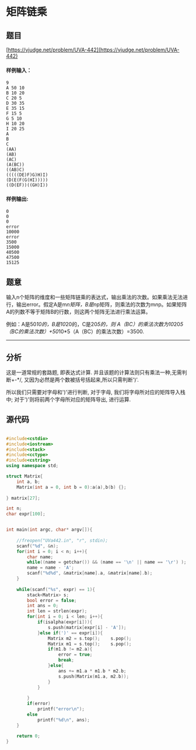 # 矩阵链乘

## 题目
[https://vjudge.net/problem/UVA-442](https://vjudge.net/problem/UVA-442)



#### 样例输入：
```
9
A 50 10
B 10 20
C 20 5
D 30 35
E 35 15
F 15 5
G 5 10
H 10 20
I 20 25
A
B
C
(AA)
(AB)
(AC)
(A(BC))
((AB)C)
(((((DE)F)G)H)I)
(D(E(F(G(HI)))))
((D(EF))((GH)I))

```
#### 样例输出:
```
0
0
0
error
10000
error
3500
15000
40500
47500
15125

```

## 题意

输入n个矩阵的维度和一些矩阵链乘的表达式，输出乘法的次数。如果乘法无法进行，输出error。假定A是m*n矩阵，B是n*p矩阵，则乘法的次数为m*n*p。如果矩阵A的列数不等于矩阵B的行数，则这两个矩阵无法进行乘法运算。

例如：A是50*10的，B是10*20的，C是20*5的，则 A（BC）的乘法次数为10*20*5（BC的乘法次数）+50*10*5（A（BC）的乘法次数）=3500.

------

## 分析

这是一道常规的套路题, 即表达式计算. 并且该题的计算法则只有乘法一种,无需判断+-*/, 又因为必然是两个数被括号括起来,所以只需判断')'.

所以我们只需要对字母和')'进行判断, 对于字母, 我们将字母所对应的矩阵导入栈中; 对于')'则将前两个字母所对应的矩阵导出, 进行运算.

## 源代码

```cpp

#include<cstdio>
#include<iostream>
#include<stack>
#include<cctype>
#include<cstring>
using namespace std;

struct Matrix{
	int a, b;
	Matrix(int a = 0, int b = 0):a(a),b(b) {}; 
	
} matrix[27];																//矩阵的维度 

int n;
char expr[100];


int main(int argc, char* argv[]){
	
	//freopen("UVa442.in", "r", stdin);
	scanf("%d", &n);
	for(int i = 0; i < n; i++){
		char name;
		while((name = getchar()) && (name == '\n' || name == '\r') );		//防止将name读成换行符 
		name = name - 'A';
		scanf("%d%d", &matrix[name].a, &matrix[name].b);
	}
	
	while(scanf("%s", expr) == 1){											//如果表达式读入成功,则循环 
		stack<Matrix> s;													//栈 
		bool error = false;
		int ans = 0;
		int len = strlen(expr);
		for(int i = 0; i < len; i++){
			if(isalpha(expr[i])){
				s.push(matrix[expr[i] - 'A']);								//将该字母对应的矩阵入栈 
			}else if(')' == expr[i]){
				Matrix m2 = s.top();	s.pop();							//将栈顶的两个矩阵出栈 
				Matrix m1 = s.top();	s.pop();
				if(m1.b != m2.a){											//判错 
					error = true;
					break;
				}else{
					ans += m1.a * m1.b * m2.b;								// ans += 该乘法(eg.A*B)进行的乘法数 
					s.push(Matrix(m1.a, m2.b));								// 将乘法结果(eg.AB)入栈 
				}
			}
			
		}
		if(error)
			printf("error\n");
		else
			printf("%d\n", ans);
	}
	
	return 0;
}

```
